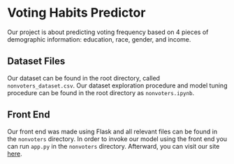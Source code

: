 # Voting Habits Predictor

Our project is about predicting voting frequency based on 4 pieces of demographic information: education, race, gender, and income. 


## Dataset Files
Our dataset can be found in the root directory, called `nonvoters_dataset.csv`. Our dataset exploration procedure and model tuning procedure can be found in the root directory as `nonvoters.ipynb`.

## Front End 
Our front end was made using Flask and all relevant files can be found in the `nonvoters` directory. In order to invoke our model using the front end you can run `app.py` in the `nonvoters` directory. Afterward, you can visit our site [here](http://localhost:9999).
